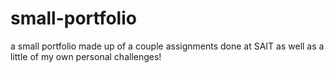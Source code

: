 # small-portfolio
a small portfolio made up of a couple assignments done at SAIT as well as a little of my own personal challenges!
